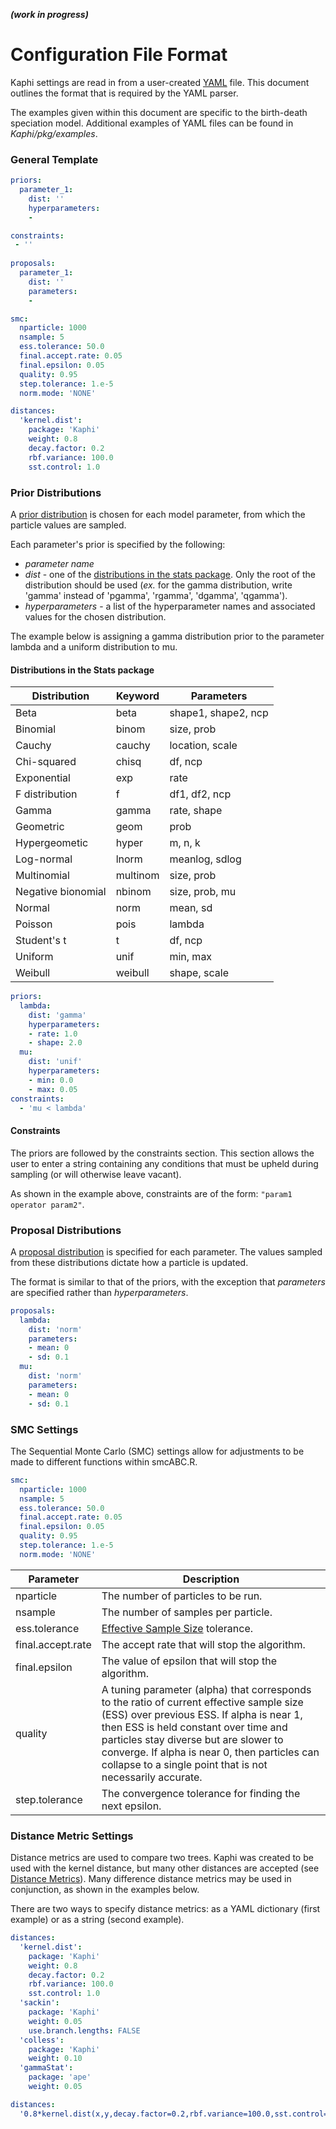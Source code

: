 ***(work in progress)***

# Configuration File Format

Kaphi settings are read in from a user-created [YAML](http://yaml.org) file. This document outlines the format that is required by the YAML parser.

The examples given within this document are specific to the birth-death speciation model.
Additional examples of YAML files can be found in *Kaphi/pkg/examples*.

### General Template
```YAML
priors:
  parameter_1:
    dist: ''
    hyperparameters:
    -

constraints: 
 - ''
 
proposals:
  parameter_1:
    dist: ''
    parameters:
    - 

smc:
  nparticle: 1000
  nsample: 5
  ess.tolerance: 50.0
  final.accept.rate: 0.05
  final.epsilon: 0.05
  quality: 0.95
  step.tolerance: 1.e-5
  norm.mode: 'NONE'

distances:
  'kernel.dist':
    package: 'Kaphi'
    weight: 0.8
    decay.factor: 0.2
    rbf.variance: 100.0
    sst.control: 1.0
```

### Prior Distributions
A [prior distribution](https://en.wikipedia.org/wiki/Prior_probability) is chosen for each model parameter, from which the particle values are sampled. 

Each parameter's prior is specified by the following:
* *parameter name*
* *dist* - one of the [distributions in the stats package](https://stat.ethz.ch/R-manual/R-devel/library/stats/html/Distributions.html). Only the root of the distribution should be used (*ex.* for the gamma distribution, write 'gamma' instead of 'pgamma', 'rgamma', 'dgamma', 'qgamma').
* *hyperparameters* - a list of the hyperparameter names and associated values for the chosen distribution.

The example below is assigning a gamma distribution prior to the parameter lambda and a uniform distribution to mu.

#### Distributions in the Stats package
| Distribution       | Keyword  | Parameters          |
|--------------------|----------|---------------------|
| Beta               | beta     | shape1, shape2, ncp |
| Binomial           | binom    | size, prob          |
| Cauchy             | cauchy   | location, scale     |
| Chi-squared        | chisq    | df, ncp             |
| Exponential        | exp      | rate                |
| F distribution     | f        | df1, df2, ncp       |
| Gamma              | gamma    | rate, shape         |
| Geometric          | geom     | prob                |
| Hypergeometic      | hyper    | m, n, k             |
| Log-normal         | lnorm    | meanlog, sdlog      |
| Multinomial        | multinom | size, prob          |
| Negative bionomial | nbinom   | size, prob, mu      |
| Normal             | norm     | mean, sd            | 
| Poisson            | pois     | lambda              |
| Student's t        | t        | df, ncp             |
| Uniform            | unif     | min, max            |
| Weibull            | weibull  | shape, scale        |

```YAML
priors:
  lambda:
    dist: 'gamma'  
    hyperparameters:
    - rate: 1.0  
    - shape: 2.0
  mu:
    dist: 'unif'
    hyperparameters:
    - min: 0.0
    - max: 0.05
constraints:
  - 'mu < lambda'
```

#### Constraints
The priors are followed by the constraints section. 
This section allows the user to enter a string containing any conditions that must be upheld during sampling (or will otherwise leave vacant).

As shown in the example above, constraints are of the form: `"param1 operator param2"`. 

### Proposal Distributions
A [proposal distribution](https://en.wikipedia.org/wiki/Metropolis–Hastings_algorithm) is specified for each parameter. The values sampled from these distributions dictate how a particle is updated.

The format is similar to that of the priors, with the exception that *parameters* are specified rather than *hyperparameters*.
```YAML
proposals:
  lambda:
    dist: 'norm'
    parameters:
    - mean: 0
    - sd: 0.1
  mu:
    dist: 'norm'
    parameters:
    - mean: 0
    - sd: 0.1
```

### SMC Settings

The Sequential Monte Carlo (SMC) settings allow for adjustments to be made to different functions within smcABC.R.
```YAML
smc:
  nparticle: 1000
  nsample: 5
  ess.tolerance: 50.0
  final.accept.rate: 0.05
  final.epsilon: 0.05
  quality: 0.95
  step.tolerance: 1.e-5
  norm.mode: 'NONE'
```
| Parameter         | Description                                                           |
|-------------------|-----------------------------------------------------------------------|
| nparticle         | The number of particles to be run.                                    |
| nsample           | The number of samples per particle.                                   |
| ess.tolerance     | [Effective Sample Size](https://www.johndcook.com/blog/2017/06/27/effective-sample-size-for-mcmc/) tolerance. |
| final.accept.rate | The accept rate that will stop the algorithm.                         |
| final.epsilon     | The value of epsilon that will stop the algorithm.                    |
| quality           | A tuning parameter (alpha) that corresponds to the ratio of current effective sample size (ESS) over previous ESS.  If alpha is near 1, then ESS is held constant over time and particles stay diverse but are slower to converge.  If alpha is near 0, then particles can collapse to a single point that is not necessarily accurate. |
| step.tolerance    | The convergence tolerance for finding the next epsilon.               |

### Distance Metric Settings
Distance metrics are used to compare two trees. 
Kaphi was created to be used with the kernel distance, but many other distances are accepted (see [Distance Metrics](https://github.com/PoonLab/Kaphi/blob/master/DistanceMetrics.md)). Many difference distance metrics may be used in conjunction, as shown in the examples below.

There are two ways to specify distance metrics: as a YAML dictionary (first example) or as a string (second example).

```YAML
distances:
  'kernel.dist':
    package: 'Kaphi'
    weight: 0.8
    decay.factor: 0.2
    rbf.variance: 100.0
    sst.control: 1.0
  'sackin':
    package: 'Kaphi'
    weight: 0.05
    use.branch.lengths: FALSE
  'colless':
    package: 'Kaphi'
    weight: 0.10
  'gammaStat':
    package: 'ape'
    weight: 0.05
```

```YAML
distances:
  '0.8*kernel.dist(x,y,decay.factor=0.2,rbf.variance=100.0,sst.control=1.0)+0.1*sackin+0.3*colless':
```
